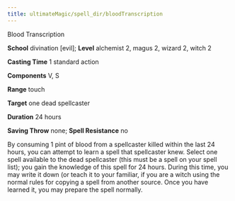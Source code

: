 ```yaml
---
title: ultimateMagic/spell_dir/bloodTranscription
---
```

Blood Transcription

**School** divination [evil]; **Level** alchemist 2, magus 2, wizard 2, witch 2

**Casting Time** 1 standard action

**Components** V, S

**Range** touch

**Target** one dead spellcaster

**Duration** 24 hours

**Saving Throw** none; **Spell Resistance** no

By consuming 1 pint of blood from a spellcaster killed within the last 24 hours, you can attempt to learn a spell that spellcaster knew. Select one spell available to the dead spellcaster (this must be a spell on your spell list); you gain the knowledge of this spell for 24 hours. During this time, you may write it down (or teach it to your familiar, if you are a witch using the normal rules for copying a spell from another source. Once you have learned it, you may prepare the spell normally.


